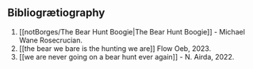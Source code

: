 Bibliogrætiography
---

1. [[notBorges/The Bear Hunt Boogie|The Bear Hunt Boogie]] - Michael Wane Rosecrucian.
2. [[the bear we bare is the hunting we are]] Flow Oeb, 2023.
3. [[we are never going on a bear hunt ever again]] - N. Airda, 2022. 

